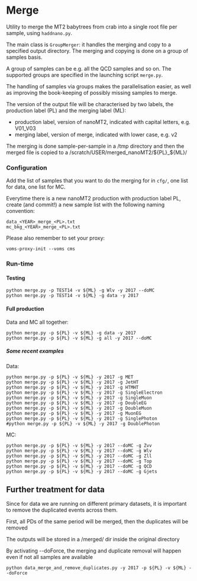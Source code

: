 # Merge
Utility to merge the MT2 babytrees from crab into a single root file per sample, using ```haddnano.py```.

The main class is ```GroupMerger```: it handles the merging and copy to a specified output directory. The merging and copying is done on a group of samples basis.

A group of samples can be e.g. all the QCD samples and so on.
The supported groups are specified in the launching script ```merge.py```.

The handling of samples via groups makes the parallelisation easier, as well as improving the book-keeping of possibly missing samples to merge.

The version of the output file will be characterised by two labels, the production label (PL) and the merging label (ML):
- production label, version of nanoMT2, indicated with capital letters, e.g. V01_V03
- merging label, version of merge, indicated with lower case, e.g. v2

The merging is done sample-per-sample in a /tmp directory and then the merged file is copied to a /scratch/USER/merged_nanoMT2/${PL}_${ML}/<SAMPLE-NAME>

### Configuration
Add the list of samples that you want to do the merging for in ```cfg/```, one list for data, one list for MC.

Everytime there is a new nanoMT2 production with production label PL, create (and commit!) a new sample list with the following naming convention:

```
data_<YEAR>_merge_<PL>.txt
mc_bkg_<YEAR>_merge_<PL>.txt
```

Please also remember to set your proxy:
```
voms-proxy-init --voms cms
```

### Run-time
#### Testing
```
python merge.py -p TEST14 -v ${ML} -g Wlv -y 2017 --doMC
python merge.py -p TEST14 -v ${ML} -g data -y 2017
```

#### Full production
Data and MC all together:
```
python merge.py -p ${PL} -v ${ML} -g data -y 2017
python merge.py -p ${PL} -v ${ML} -g all -y 2017 --doMC
```

##### Some recent examples
Data:
```
python merge.py -p ${PL} -v ${ML} -y 2017 -g MET
python merge.py -p ${PL} -v ${ML} -y 2017 -g JetHT
python merge.py -p ${PL} -v ${ML} -y 2017 -g HTMHT
python merge.py -p ${PL} -v ${ML} -y 2017 -g SingleElectron
python merge.py -p ${PL} -v ${ML} -y 2017 -g SingleMuon
python merge.py -p ${PL} -v ${ML} -y 2017 -g DoubleEG
python merge.py -p ${PL} -v ${ML} -y 2017 -g DoubleMuon
python merge.py -p ${PL} -v ${ML} -y 2017 -g MuonEG
python merge.py -p ${PL} -v ${ML} -y 2017 -g SinglePhoton
#python merge.py -p ${PL} -v ${ML} -y 2017 -g DoublePhoton
```

MC:
```
python merge.py -p ${PL} -v ${ML} -y 2017 --doMC -g Zvv
python merge.py -p ${PL} -v ${ML} -y 2017 --doMC -g Wlv
python merge.py -p ${PL} -v ${ML} -y 2017 --doMC -g Zll
python merge.py -p ${PL} -v ${ML} -y 2017 --doMC -g Top
python merge.py -p ${PL} -v ${ML} -y 2017 --doMC -g QCD
python merge.py -p ${PL} -v ${ML} -y 2017 --doMC -g Gjets
```


## Further treatment for data
Since for data we are running on different primary datasets, it is important to remove the duplicated events across them.

First, all PDs of the same period will be merged, then the duplicates will be removed

The outputs will be stored in a /merged/ dir inside the original directory

By activating --doForce, the merging and duplicate removal will happen even if not all samples are available

```
python data_merge_and_remove_duplicates.py -y 2017 -p ${PL} -v ${ML} --doForce
```
